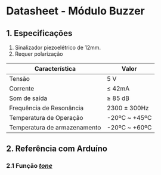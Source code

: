 # Datasheet - Módulo Buzzer

## 1. Especificações
1. Sinalizador piezoelétrico de 12mm.
2. Requer polarização

| Característica | Valor |
| - | - |
| Tensão | 5 V |
| Corrente | ≤ 42mA | 
| Som de saída | ≥ 85 dB | 
| Frequência de Resonância | 2300 ± 300Hz | 
| Temperatura de Operação | -20ºC ~ +45ºC | 
| Temperatura de armazenamento | -20ºC ~ +60ºC |

## 2. Referência com Arduíno
### 2.1 Função [*tone*](https://www.arduino.cc/reference/en/language/functions/advanced-io/tone/)
